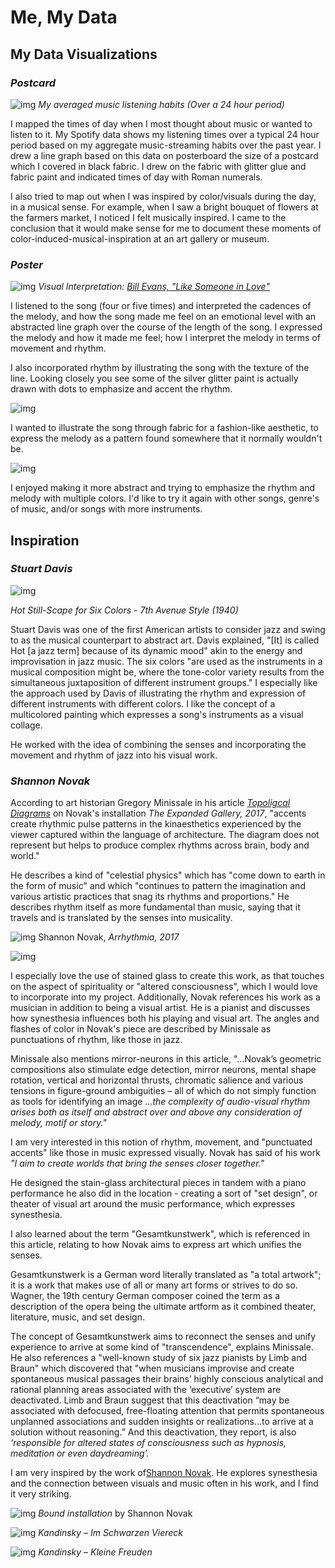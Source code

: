 
# Me, My Data

## My Data Visualizations

### *Postcard* 

![img](img/DATA.jpeg)
_My averaged music listening habits (Over a 24 hour period)_

I mapped the times of day when I most thought about music or wanted to listen to it. My Spotify data shows my listening times over a typical 24 hour period based on my aggregate music-streaming habits over the past year. I drew a line graph based on this data on posterboard the size of a postcard which I covered in black fabric. I drew on the fabric with glitter glue and fabric paint and indicated times of day with Roman numerals. 

I also tried to map out when I was inspired by color/visuals during the day, in a musical sense. For example, when I saw a bright bouquet of flowers at the farmers market, I noticed I felt musically inspired. I came to the conclusion that it would make sense for me to document these moments of color-induced-musical-inspiration at an art gallery or museum.

### *Poster*

![img](img/billevans5.jpeg)
_Visual Interpretation: [Bill Evans, "Like Someone in Love"](https://www.youtube.com/watch?v=QFoapxPvZy4&list=RDQFoapxPvZy4&start_radio=1)_

I listened to the song (four or five times) and interpreted the cadences of the melody, and how the song made me feel on an emotional level with an abstracted line graph over the course of the length of the song. I expressed the melody and how it made me feel; how I interpret the melody in terms of movement and rhythm. 

I also incorporated rhythm by illustrating the song with the texture of the line. Looking closely you see some of the silver glitter paint is actually drawn with dots to emphasize and accent the rhythm. 

![img](img/billevans4.jpeg)

I wanted to illustrate the song through fabric for a fashion-like aesthetic, to express the melody as a pattern found somewhere that it normally wouldn't be. 

![img](img/billevans3.jpeg)

I enjoyed making it more abstract and trying to emphasize the rhythm and melody with multiple colors. I'd like to try it again with other songs, genre's of music, and/or songs with more instruments. 

## Inspiration

### *Stuart Davis*

![img](img/StuartDavis1.jpeg)

_Hot Still-Scape for Six Colors - 7th Avenue Style (1940)_

Stuart Davis was one of the first American artists to consider jazz and swing to as the musical counterpart to abstract art. Davis explained, "[It] is called Hot [a jazz term] because of its dynamic mood" akin to the energy and improvisation in jazz music. The six colors "are used as the instruments in a musical composition might be, where the tone-color variety results from the simultaneous juxtaposition of different instrument groups." I especially like the approach used by Davis of illustrating the rhythm and expression of different instruments with different colors. I like the concept of a multicolored painting which expresses a song's instruments as a visual collage. 

He worked with the idea of combining the senses and incorporating the movement and rhythm of jazz into his visual work. 

### *Shannon Novak*

According to art historian Gregory Minissale in his article [_Topoligcal Diagrams_](http://drainmag.com/topological-diagrams/?fbclid=IwAR1Fv1jNcyFHHbj4PyOaplEag5D6UK8aYpgJntMUtHW0yjzZCUyVRXCU9jE) on Novak's installation _The Expanded Gallery, 2017_, "accents create rhythmic pulse patterns in the kinaesthetics experienced by the viewer captured within the language of architecture. The diagram does not represent but helps to produce complex rhythms across brain, body and world."  

He describes a kind of "celestial physics" which has "come down to earth in the form of music" and which "continues to pattern the imagination and various artistic practices that snag its rhythms and proportions." He describes rhythm itself as more fundamental than music, saying that it travels and is translated by the senses into musicality. 

![img](img/ShannonNovak1.jpeg)
Shannon Novak, _Arrhythmia, 2017_

![img](img/ShannonNovak2.jpeg)

I especially love the use of stained glass to create this work, as that touches on the aspect of spirituality or "altered consciousness", which I would love to incorporate into my project. Additionally, Novak references his work as a musician in addition to being a visual artist. He is a pianist and discusses how synesthesia influences both his playing and visual art. The angles and flashes of color in Novak's piece are described by Minissale as punctuations of rhythm, like those in jazz.

Minissale also mentions mirror-neurons in this article, "...Novak’s geometric compositions also stimulate edge detection, mirror neurons, mental shape rotation, vertical and horizontal thrusts, chromatic salience and various tensions in figure-ground ambiguities – all of which do not simply function as tools for identifying an image _*...the complexity of audio-visual rhythm arises both as itself and abstract over and above any consideration of melody, motif or story."*_

I am very interested in this notion of rhythm, movement, and "punctuated accents" like those in music expressed visually. Novak has said of his work _"I aim to create worlds that bring the senses closer together."_ 

He designed the stain-glass architectural pieces in tandem with a piano performance he also did in the location - creating a sort of "set design", or theater of visual art around the music performance, which expresses synesthesia.

I also learned about the term "Gesamtkunstwerk", which is referenced in this article, relating to how Novak aims to express art which unifies the senses. 

Gesamtkunstwerk is a German word literally translated as "a total artwork"; it is a work that makes use of all or many art forms or strives to do so. Wagner, the 19th century German composer coined the term as a description of the opera being the ultimate artform as it combined theater, literature, music, and set design.
 
The concept of Gesamtkunstwerk aims to reconnect the senses and unify experience to arrive at some kind of "transcendence", explains Minissale. He also references a "well-known study of six jazz pianists by Limb and Braun" which discovered that "when musicians improvise and create spontaneous musical passages their brains’ highly conscious analytical and rational planning areas associated with the ‘executive’ system are deactivated. Limb and Braun suggest that this deactivation “may be associated with defocused, free-floating attention that permits spontaneous unplanned associations and sudden insights or realizations…to arrive at a solution without reasoning.” And this deactivation, they report, is also _*‘responsible for altered states of consciousness such as hypnosis, meditation or even daydreaming’.*_

I am very inspired by the work of[Shannon Novak](http://www.shannonnovak.com/works). He explores synesthesia and the connection between visuals and music often in his work, and I find it very striking.

![img](img/ShannonNovak3.jpeg)
_Bound installation_ by Shannon Novak 

![img](img/Kandisnky1.jpeg)
_Kandinsky – Im Schwarzen Viereck_

![img](img/Kandisnky2.jpeg)
_Kandinsky – Kleine Freuden_













